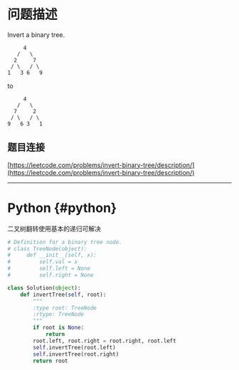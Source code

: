 # 问题描述


Invert a binary tree.

```
     4
   /   \
  2     7
 / \   / \
1   3 6   9
```

to

```
     4
   /   \
  7     2
 / \   / \
9   6 3   1
```



## 题目连接

[https://leetcode.com/problems/invert-binary-tree/description/](https://leetcode.com/problems/invert-binary-tree/description/)

---

# Python {#python}
二叉树翻转使用基本的递归可解决

```python
# Definition for a binary tree node.
# class TreeNode(object):
#     def __init__(self, x):
#         self.val = x
#         self.left = None
#         self.right = None

class Solution(object):
    def invertTree(self, root):
        """
        :type root: TreeNode
        :rtype: TreeNode
        """
        if root is None:
            return
        root.left, root.right = root.right, root.left
        self.invertTree(root.left)
        self.invertTree(root.right)
        return root
```